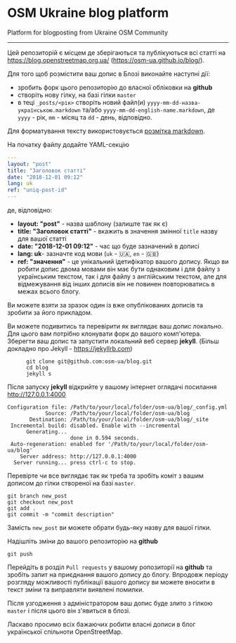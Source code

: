 # OSM Ukraine blog platform

Platform for blogposting from Ukraine OSM Community

---

Цей репозиторій є місцем де зберігаються та публікуються всі статті на <https://blog.openstreetmap.org.ua/> (<https://osm-ua.github.io/blog/>).

Для того щоб розмістити ваш допис в Блозі виконайте наступні дії:

-   зробить форк цього репозиторію до власної обліковки на **github**
-   створіть нову гілку, на базі гілки `master`
-   в теці `_posts/<рік>` створіть новий файл(и) `yyyy-mm-dd-назва-українською.markdown` та/або `yyyy-mm-dd-english-name.markdown`, де `yyyy` - рік, `mm` - місяц та `dd` - день, відповідно.

Для форматування тексту використовується [розмітка markdown](https://help.github.com/articles/basic-writing-and-formatting-syntax/).

На початку файлу додайте YAML-секцію

```YAML
---
layout: "post"
title: "Заголовок статті"
date: "2018-12-01 09:12"
lang: uk
ref: "uniq-post-id"
---
```
де, відповідно:

-   **layout: "post"** - назва шаблону (залиште так як є)
-   **title: "Заголовок статті"** - вкажить в значення змінної `title` назву для вашої статті
-   **date: "2018-12-01 09:12"** - час що буде зазначений в дописі
-   **lang: uk**- зазначте код мови (`uk` - 🇺🇦, `en` - 🇬🇧)
-   **ref: "значення"** -  це унікальний ідетифікатор вашого допису. Якщо ви робити допис двома мовами він має бути однаковим і для файлу з українським текстом, так і для файлу з англійським текстом, але для відмежування від інших дописів він не повинен повторюватись в межах всього блогу.

Ви можете взяти за зразок один із вже опублікованих дописів та зробити за його прикладом.

Ви можете подивитись та перевірити як виглядає ваш допис локально. Для цього вам потрібно клонувати форк до вашого комп'ютера. Зберегти ваш допис та запустити локальний веб сервер **jekyll**. (Більш докладно про Jekyll - <https://jekyllrb.com>)

```
      git clone git@github.com:osm-ua/blog.git
      cd blog
      jekyll s
```

Після запуску **jekyll** відкрийте у вашому інтернет оглядачі посилання <http://127.0.0.1:4000>

```
Configuration file: /Path/to/your/local/folder/osm-ua/blog/_config.yml
            Source: /Path/to/your/local/folder/osm-ua/blog
       Destination: /Path/to/your/local/folder/osm-ua/blog/_site
 Incremental build: disabled. Enable with --incremental
      Generating... 
                    done in 0.594 seconds.
 Auto-regeneration: enabled for '/Path/to/your/local/folder/osm-ua/blog'
    Server address: http://127.0.0.1:4000
  Server running... press ctrl-c to stop.
```

Перевірте чи все виглядає так як треба та зробіть коміт з вашим дописом до гілки створеної на базі `master`.

```
git branch new_post
git checkout new_post
git add .
git commit -m "commit description"
```

Замість `new_post` ви можете обрати будь-яку назву для вашої гілки.

Надішліть зміни до вашого репозиторію на **github**

```
git push
```

Перейдіть в розділ `Pull requests` у вашому ропозиторії на **github** та зробіть запит на приєднання вашого допису до блогу. Впродовж періоду розгляду можливості публікації вашого допису ви можете вносити в текст зміни та виправляти виявлені помилки.

Після узгодження з адміністратором ваш допис буде злито з гілкою `master` і після цього він з'явиться в блозі.

Ласкаво просимо всіх бажаючих робити власні дописи в блог української спільноти OpenStreetMap.
